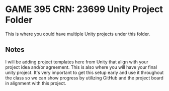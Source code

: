 # GAME 395 CRN: 23699 Unity Project Folder

This is where you could have multiple Unity projects under this folder.

## Notes

I will be adding project templates here from Unity that align with your project idea and/or agreement. This is also where you will have your final unity project. It's very important to get this setup early and use it throughout the class so we can show progress by utilizing GitHub and the project board in alignment with this project.
